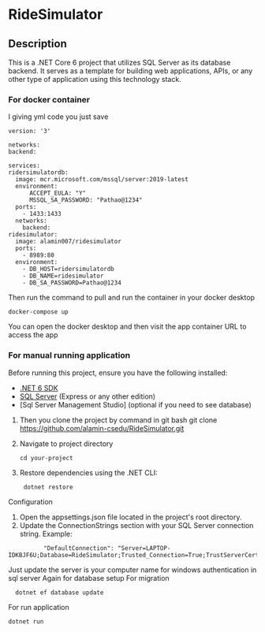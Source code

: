 # RideSimulator
## Description

This is a .NET Core 6 project that utilizes SQL Server as its database backend. It serves as a template for building web applications, APIs, or any other type of application using this technology stack.

### For docker container
  I giving yml code you just save
  ```
  version: '3'

networks:
  backend:

services:
  ridersimulatordb:
    image: mcr.microsoft.com/mssql/server:2019-latest
    environment:
        ACCEPT_EULA: "Y"
        MSSQL_SA_PASSWORD: "Pathao@1234"
    ports:
      - 1433:1433
    networks:
      backend:
  ridesimulator:
    image: alamin007/ridesimulator
    ports:
      - 8989:80
    environment:
      - DB_HOST=ridersimulatordb
      - DB_NAME=ridesimulator
      - DB_SA_PASSWORD=Pathao@1234
```
Then run the command to pull and run the container in your docker desktop
```
docker-compose up
```
You can open the docker desktop and then visit the app container URL to access the app

### For manual running application
Before running this project, ensure you have the following installed:

- [.NET 6 SDK](https://dotnet.microsoft.com/download/dotnet/6.0)
- [SQL Server](https://www.microsoft.com/en-us/sql-server/sql-server-downloads) (Express or any other edition)
- [Sql Server Management Studio] (optional if you need to see database)

1. Then you clone the project by command in git bash
    git clone https://github.com/alamin-csedu/RideSimulator.git

2. Navigate to project directory
   ```
   cd your-project
4. Restore dependencies using the .NET CLI:
   ```
    dotnet restore

Configuration
1. Open the appsettings.json file located in the project's root directory.
2. Update the ConnectionStrings section with your SQL Server connection string. Example:

```  
          "DefaultConnection": "Server=LAPTOP-IDKBJF6U;Database=RideSimulator;Trusted_Connection=True;TrustServerCertificate=True"
```
  Just update the server is your computer name for windows authentication in sql server
Again for database setup
For migration
```
  dotnet ef database update
```
For run application
```
dotnet run


  

